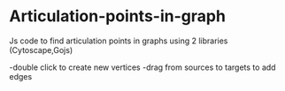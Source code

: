 # Articulation-points-in-graph
Js code to find articulation points in graphs using 2 libraries (Cytoscape,Gojs)

-double click to create new vertices
-drag from sources to targets to add edges

